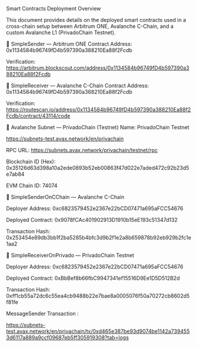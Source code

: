 Smart Contracts Deployment Overview

This document provides details on the deployed smart contracts used in a cross-chain setup between Arbitrum ONE, Avalanche C-Chain, and a custom Avalanche L1 (PrivadoChain Testnet).


🔹 SimpleSender — Arbitrum ONE
Contract Address: 0x1134584b96749fD4b597390a388210Ea88f2Fcdb

Verification: https://arbitrum.blockscout.com/address/0x1134584b96749fD4b597390a388210Ea88f2Fcdb

🔹 SimpleReceiver — Avalanche C-Chain
Contract Address: 0x1134584b96749fD4b597390a388210Ea88f2Fcdb

Verification: https://routescan.io/address/0x1134584b96749fD4b597390a388210Ea88f2Fcdb/contract/43114/code

🔹 Avalanche Subnet — PrivadoChain (Testnet)
Name: PrivadoChain Testnet

https://subnets-test.avax.network/en/privachain

RPC URL: https://subnets.avax.network/privachain/testnet/rpc

Blockchain ID (Hex): 0x35126d63d398a10a2ede0893b52eb00863f47d022e7aded472c92b23d5e7ab84

EVM Chain ID: 74074

🔹 SimpleSenderOnCChain — Avalanche C-Chain

Deployer Address: 0xc6823579452e2367e22bCD07471a695aFCC54676

Deployed Contract: 0x9078fCAc401902913D1910b15eE193c51347d132

Transaction Hash:
0x253454e89db3bb1f2ba5285b4bfc3d9b2f1e2a8b659878b92eb929b2fc1e1aa2

🔹 SimpleReceiverOnPrivado — PrivadoChain Testnet

Deployer Address: 0xc6823579452e2367e22bCD07471a695aFCC54676

Deployed Contract: 0xBbBef8b66fbC9947341ef15516D9Ee1D5D512B2d

Transaction Hash:
0xff1cb55a72dc6c55ea4cb9488b22e7bae8a0005076f50a70272cb8602d5f81fe

MessageSender Transaction : 

https://subnets-test.avax.network/en/privachain/tx/0xd465e387be93d9074be1142a7394553d6117a889a9ccf09687eb5ff305919308?tab=logs
